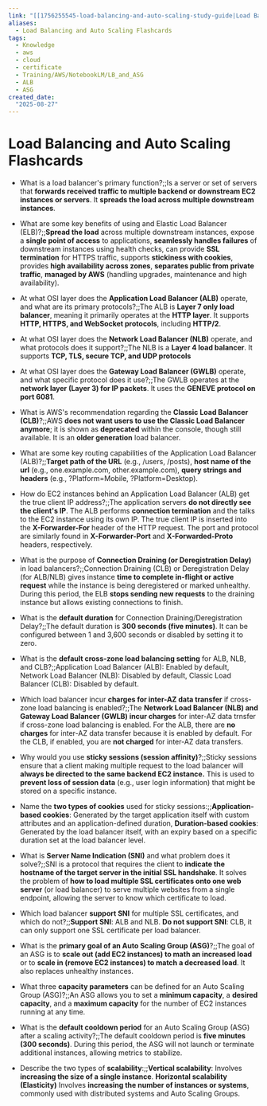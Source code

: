 ```yaml
---
link: "[[1756255545-load-balancing-and-auto-scaling-study-guide|Load Balancing and Auto Scaling Study Guide]]"
aliases: 
  - Load Balancing and Auto Scaling Flashcards 
tags:
  - Knowledge
  - aws
  - cloud
  - certificate
  - Training/AWS/NotebookLM/LB_and_ASG
  - ALB
  - ASG
created_date:
  "2025-08-27"
---
```

# Load Balancing and Auto Scaling Flashcards 
- What is a load balancer's primary function?;;Is a server or set of servers that **forwards received traffic to multiple backend or downstream EC2 instances or servers**. It **spreads the load across multiple downstream instances**.
<!--SR:!2025-11-18,62,310-->
- What are some key benefits of using and Elastic Load Balancer (ELB)?;;**Spread the load** across multiple downstream instances, expose a **single point of access** to applications, **seamlessly handles failures** of downstream instances using health checks, can provide **SSL termination** for HTTPS traffic, supports **stickiness with cookies**, provides **high availability across zones**, **separates public from private traffic**, **managed by AWS** (handling upgrades, maintenance and high availability).
<!--SR:!2025-12-27,80,270-->
- At what OSI layer does the **Application Load Balancer (ALB)** operate, and what are its primary protocols?;;The ALB is **Layer 7 only load balancer**, meaning it primarily operates at the **HTTP layer**. It supports **HTTP, HTTPS, and WebSocket protocols**, including **HTTP/2**.
<!--SR:!2025-11-19,63,310-->
- At what OSI layer does the **Network Load Balancer (NLB)** operate, and what protocols does it support?;;The NLB is a **Layer 4 load balancer**. It supports **TCP, TLS, secure TCP, and UDP protocols**
<!--SR:!2025-10-13,31,270-->
- At what OSI layer does the **Gateway Load Balancer (GWLB)** operate, and what specific protocol does it use?;;The GWLB operates at the **network layer (Layer 3) for IP packets**. It uses the **GENEVE protocol on port 6081**.
<!--SR:!2025-11-01,45,290-->
- What is AWS's recommendation regarding the **Classic Load Balancer (CLB)**?;;AWS **does not want users to use the Classic Load Balancer anymore**; it is shown as **deprecated** within the console, though still available. It is an **older generation** load balancer.
<!--SR:!2025-11-11,55,310-->
- What are some key routing capabilities of the Application Load Balancer (ALB)?;;**Target path of the URL** (e.g., /users, /posts), **host name of the url** (e.g., one.example.com, other.example.com), **query strings and headers** (e.g., ?Platform=Mobile, ?Platform=Desktop).
<!--SR:!2025-10-23,41,290-->
- How do EC2 instances behind an Application Load Balancer (ALB) get the true client IP address?;;The application servers **do not directly see the client's IP**. The ALB performs **connection termination** and the talks to the EC2 instance using its own IP. The true client IP is inserted into the **X-Forwarder-For** header of the HTTP request. The port and protocol are similarly found in **X-Forwarder-Port** and **X-Forwarded-Proto** headers, respectively.
<!--SR:!2025-11-10,54,310-->
- What is the purpose of **Connection Draining (or Deregistration Delay)** in load balancers?;;Connection Draining (CLB) or Deregistration Delay (for ALB/NLB) gives instance **time to complete in-flight or active request** while the instance is being deregistered or marked unhealthy. During this period, the ELB **stops sending new requests** to the draining instance but allows existing connections to finish.
<!--SR:!2026-01-05,94,290-->
- What is the **default duration** for Connection Draining/Deregistration Delay?;;The default duration is **300 seconds (five minutes)**. It can be configured between 1 and 3,600 seconds or disabled by setting it to zero.
<!--SR:!2025-10-17,30,250-->
- What is the **default cross-zone load balancing setting** for ALB, NLB, and CLB?;;Application Load Balancer (ALB): Enabled by default, Network Load Balancer (NLB): Disabled by default, Classic Load Balancer (CLB): Disabled by default.
<!--SR:!2025-10-13,26,250-->
- Which load balancer incur **charges for inter-AZ data transfer** if cross-zone load balancing is enabled?;;The **Network Load Balancer (NLB) and Gateway Load Balancer (GWLB) incur charges** for inter-AZ data trnsfer if cross-zone load balancing is enabled. For the ALB, there are **no charges** for inter-AZ data transfer because it is enabled by default. For the CLB, if enabled, you are **not charged** for inter-AZ data transfers.
<!--SR:!2025-12-06,68,270-->
- Why would you use **sticky sessions (session affinity)**?;;Sticky sessions ensure that a client making multiple request to the load balancer will **always be directed to the same backend EC2 instance.** This is used to **prevent loss of session data** (e.g., user login information) that might be stored on a specific instance.
<!--SR:!2025-11-21,65,310-->
- Name the **two types of cookies** used for sticky sessions:;;**Application-based cookies**: Generated by the target application itself with custom attributes and an application-defined duration, **Duration-based cookies**: Generated by the load balancer itself, with an expiry based on a specific duration set at the load balancer level.
<!--SR:!2025-12-23,77,270-->
- What is **Server Name Indication (SNI)** and what problem does it solve?;;SNI is a protocol that requires the client to **indicate the hostname of the target server in the initial SSL handshake**. It solves the problem of **how to load multiple SSL certificates onto one web server** (or load balancer) to serve multiple websites from a single endpoint, allowing the server to know which certificate to load.
<!--SR:!2025-12-05,60,250-->
- Which load balancer **support SNI** for multiple SSL certificates, and which do not?;;**Support SNI**: ALB and NLB. **Do not support SNI**: CLB, it can only support one SSL certificate per load balancer.
<!--SR:!2025-12-24,76,270-->
- What is the **primary goal of an Auto Scaling Group (ASG)**?;;The goal of an ASG is to **scale out (add EC2 instances) to math an increased load** or to **scale in (remove EC2 instances) to match a decreased load**. It also replaces unhealthy instances.
<!--SR:!2025-11-12,56,310-->
- What three **capacity parameters** can be defined for an Auto Scaling Group (ASG)?;;An ASG allows you to set a **minimum capacity**, a **desired capacity**, and a **maximum capacity** for the number of EC2 instances running at any time.
<!--SR:!2025-12-30,89,290-->
- What is the **default cooldown period** for an Auto Scaling Group (ASG) after a scaling activity?;;The default cooldown period is **five minutes (300 seconds)**. During this period, the ASG will not launch or terminate additional instances, allowing metrics to stabilize.
<!--SR:!2025-10-16,13,230-->
- Describe the two types of **scalability**:;;**Vertical scalability**: Involves **increasing the size of a single instance**. **Horizontal scalability (Elasticity)** Involves **increasing the number of instances or systems**, commonly used with distributed systems and Auto Scaling Groups.
<!--SR:!2025-11-20,64,310-->


